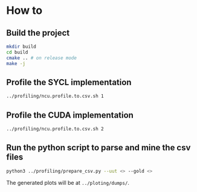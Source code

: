 # How to
## Build the project
```bash
mkdir build
cd build
cmake .. # on release mode 
make -j
```

## Profile the SYCL implementation
```bash
../profiling/ncu.profile.to.csv.sh 1
```

## Profile the CUDA implementation
```bash
../profiling/ncu.profile.to.csv.sh 2
```

## Run the python script to parse and mine the csv files
```bash
python3 ../profiling/prepare_csv.py --uut <> --gold <>
```
The generated plots will be at `../ploting/dumps/`.